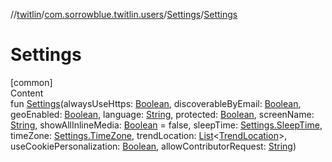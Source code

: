 //[twitlin](../../index.md)/[com.sorrowblue.twitlin.users](../index.md)/[Settings](index.md)/[Settings](-settings.md)



# Settings  
[common]  
Content  
fun [Settings](-settings.md)(alwaysUseHttps: [Boolean](https://kotlinlang.org/api/latest/jvm/stdlib/kotlin/-boolean/index.html), discoverableByEmail: [Boolean](https://kotlinlang.org/api/latest/jvm/stdlib/kotlin/-boolean/index.html), geoEnabled: [Boolean](https://kotlinlang.org/api/latest/jvm/stdlib/kotlin/-boolean/index.html), language: [String](https://kotlinlang.org/api/latest/jvm/stdlib/kotlin/-string/index.html), protected: [Boolean](https://kotlinlang.org/api/latest/jvm/stdlib/kotlin/-boolean/index.html), screenName: [String](https://kotlinlang.org/api/latest/jvm/stdlib/kotlin/-string/index.html), showAllInlineMedia: [Boolean](https://kotlinlang.org/api/latest/jvm/stdlib/kotlin/-boolean/index.html) = false, sleepTime: [Settings.SleepTime](-sleep-time/index.md), timeZone: [Settings.TimeZone](-time-zone/index.md), trendLocation: [List](https://kotlinlang.org/api/latest/jvm/stdlib/kotlin.collections/-list/index.html)<[TrendLocation](../../com.sorrowblue.twitlin.objects/-trend-location/index.md)>, useCookiePersonalization: [Boolean](https://kotlinlang.org/api/latest/jvm/stdlib/kotlin/-boolean/index.html), allowContributorRequest: [String](https://kotlinlang.org/api/latest/jvm/stdlib/kotlin/-string/index.html))  




